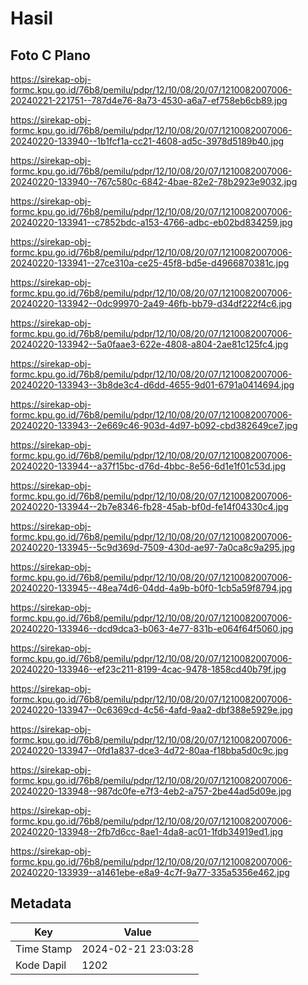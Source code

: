 # Hasil

## Foto C Plano

https://sirekap-obj-formc.kpu.go.id/76b8/pemilu/pdpr/12/10/08/20/07/1210082007006-20240221-221751--787d4e76-8a73-4530-a6a7-ef758eb6cb89.jpg

https://sirekap-obj-formc.kpu.go.id/76b8/pemilu/pdpr/12/10/08/20/07/1210082007006-20240220-133940--1b1fcf1a-cc21-4608-ad5c-3978d5189b40.jpg

https://sirekap-obj-formc.kpu.go.id/76b8/pemilu/pdpr/12/10/08/20/07/1210082007006-20240220-133940--767c580c-6842-4bae-82e2-78b2923e9032.jpg

https://sirekap-obj-formc.kpu.go.id/76b8/pemilu/pdpr/12/10/08/20/07/1210082007006-20240220-133941--c7852bdc-a153-4766-adbc-eb02bd834259.jpg

https://sirekap-obj-formc.kpu.go.id/76b8/pemilu/pdpr/12/10/08/20/07/1210082007006-20240220-133941--27ce310a-ce25-45f8-bd5e-d4966870381c.jpg

https://sirekap-obj-formc.kpu.go.id/76b8/pemilu/pdpr/12/10/08/20/07/1210082007006-20240220-133942--0dc99970-2a49-46fb-bb79-d34df222f4c6.jpg

https://sirekap-obj-formc.kpu.go.id/76b8/pemilu/pdpr/12/10/08/20/07/1210082007006-20240220-133942--5a0faae3-622e-4808-a804-2ae81c125fc4.jpg

https://sirekap-obj-formc.kpu.go.id/76b8/pemilu/pdpr/12/10/08/20/07/1210082007006-20240220-133943--3b8de3c4-d6dd-4655-9d01-6791a0414694.jpg

https://sirekap-obj-formc.kpu.go.id/76b8/pemilu/pdpr/12/10/08/20/07/1210082007006-20240220-133943--2e669c46-903d-4d97-b092-cbd382649ce7.jpg

https://sirekap-obj-formc.kpu.go.id/76b8/pemilu/pdpr/12/10/08/20/07/1210082007006-20240220-133944--a37f15bc-d76d-4bbc-8e56-6d1e1f01c53d.jpg

https://sirekap-obj-formc.kpu.go.id/76b8/pemilu/pdpr/12/10/08/20/07/1210082007006-20240220-133944--2b7e8346-fb28-45ab-bf0d-fe14f04330c4.jpg

https://sirekap-obj-formc.kpu.go.id/76b8/pemilu/pdpr/12/10/08/20/07/1210082007006-20240220-133945--5c9d369d-7509-430d-ae97-7a0ca8c9a295.jpg

https://sirekap-obj-formc.kpu.go.id/76b8/pemilu/pdpr/12/10/08/20/07/1210082007006-20240220-133945--48ea74d6-04dd-4a9b-b0f0-1cb5a59f8794.jpg

https://sirekap-obj-formc.kpu.go.id/76b8/pemilu/pdpr/12/10/08/20/07/1210082007006-20240220-133946--dcd9dca3-b063-4e77-831b-e064f64f5060.jpg

https://sirekap-obj-formc.kpu.go.id/76b8/pemilu/pdpr/12/10/08/20/07/1210082007006-20240220-133946--ef23c211-8199-4cac-9478-1858cd40b79f.jpg

https://sirekap-obj-formc.kpu.go.id/76b8/pemilu/pdpr/12/10/08/20/07/1210082007006-20240220-133947--0c6369cd-4c56-4afd-9aa2-dbf388e5929e.jpg

https://sirekap-obj-formc.kpu.go.id/76b8/pemilu/pdpr/12/10/08/20/07/1210082007006-20240220-133947--0fd1a837-dce3-4d72-80aa-f18bba5d0c9c.jpg

https://sirekap-obj-formc.kpu.go.id/76b8/pemilu/pdpr/12/10/08/20/07/1210082007006-20240220-133948--987dc0fe-e7f3-4eb2-a757-2be44ad5d09e.jpg

https://sirekap-obj-formc.kpu.go.id/76b8/pemilu/pdpr/12/10/08/20/07/1210082007006-20240220-133948--2fb7d6cc-8ae1-4da8-ac01-1fdb34919ed1.jpg

https://sirekap-obj-formc.kpu.go.id/76b8/pemilu/pdpr/12/10/08/20/07/1210082007006-20240220-133939--a1461ebe-e8a9-4c7f-9a77-335a5356e462.jpg


## Metadata

| Key        | Value               |
| ---------- | ------------------- |
| Time Stamp | 2024-02-21 23:03:28 |
| Kode Dapil | 1202                |



